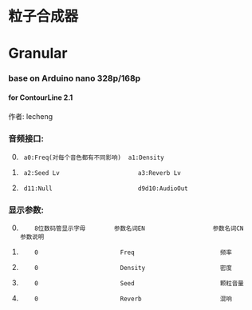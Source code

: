 # 粒子合成器
# Granular
### base on Arduino nano 328p/168p
#### for ContourLine 2.1  
作者: lecheng  


### 音频接口:  

0.      a0:Freq(对每个音色都有不同影响)  a1:Density
1.      a2:Seed Lv                      a3:Reverb Lv  
2.      d11:Null                        d9d10:AudioOut    

### 显示参数:  



 0.         8位数码管显示字母        参数名词EN                   参数名词CN                    参数说明
 1.         0                       Freq                        频率                      
 2.         0                       Density                     密度
 3.         0                       Seed                        颗粒音量
 4.         0                       Reverb                      混响                    
